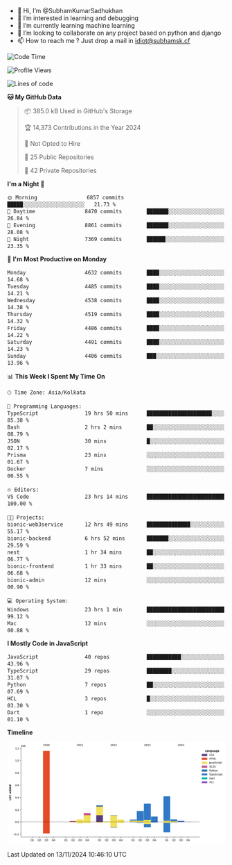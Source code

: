- 👋 Hi, I’m @SubhamKumarSadhukhan
- 👀 I’m interested in learning and debugging
- 🌱 I’m currently learning machine learning
- 💞️ I’m looking to collaborate on any project based on python and django
- 📫 How to reach me ?
      Just drop a mail in idiot@subhamsk.cf

<!---
SubhamKumarSadhukhan/SubhamKumarSadhukhan is a ✨ special ✨ repository because its `README.md` (this file) appears on your GitHub profile.
You can click the Preview link to take a look at your changes.
--->


<!--START_SECTION:waka-->
![Code Time](http://img.shields.io/badge/Code%20Time-2%2C621%20hrs%2045%20mins-blue)

![Profile Views](http://img.shields.io/badge/Profile%20Views-3-blue)

![Lines of code](https://img.shields.io/badge/From%20Hello%20World%20I%27ve%20Written-2.8%20million%20lines%20of%20code-blue)

**🐱 My GitHub Data** 

> 📦 385.0 kB Used in GitHub's Storage 
 > 
> 🏆 14,373 Contributions in the Year 2024
 > 
> 🚫 Not Opted to Hire
 > 
> 📜 25 Public Repositories 
 > 
> 🔑 42 Private Repositories 
 > 
**I'm a Night 🦉** 

```text
🌞 Morning                6857 commits        █████░░░░░░░░░░░░░░░░░░░░   21.73 % 
🌆 Daytime                8470 commits        ███████░░░░░░░░░░░░░░░░░░   26.84 % 
🌃 Evening                8861 commits        ███████░░░░░░░░░░░░░░░░░░   28.08 % 
🌙 Night                  7369 commits        ██████░░░░░░░░░░░░░░░░░░░   23.35 % 
```
📅 **I'm Most Productive on Monday** 

```text
Monday                   4632 commits        ████░░░░░░░░░░░░░░░░░░░░░   14.68 % 
Tuesday                  4485 commits        ████░░░░░░░░░░░░░░░░░░░░░   14.21 % 
Wednesday                4538 commits        ████░░░░░░░░░░░░░░░░░░░░░   14.38 % 
Thursday                 4519 commits        ████░░░░░░░░░░░░░░░░░░░░░   14.32 % 
Friday                   4486 commits        ████░░░░░░░░░░░░░░░░░░░░░   14.22 % 
Saturday                 4491 commits        ████░░░░░░░░░░░░░░░░░░░░░   14.23 % 
Sunday                   4406 commits        ███░░░░░░░░░░░░░░░░░░░░░░   13.96 % 
```


📊 **This Week I Spent My Time On** 

```text
🕑︎ Time Zone: Asia/Kolkata

💬 Programming Languages: 
TypeScript               19 hrs 50 mins      █████████████████████░░░░   85.38 % 
Bash                     2 hrs 2 mins        ██░░░░░░░░░░░░░░░░░░░░░░░   08.79 % 
JSON                     30 mins             █░░░░░░░░░░░░░░░░░░░░░░░░   02.17 % 
Prisma                   23 mins             ░░░░░░░░░░░░░░░░░░░░░░░░░   01.67 % 
Docker                   7 mins              ░░░░░░░░░░░░░░░░░░░░░░░░░   00.55 % 

🔥 Editors: 
VS Code                  23 hrs 14 mins      █████████████████████████   100.00 % 

🐱‍💻 Projects: 
bionic-web3service       12 hrs 49 mins      ██████████████░░░░░░░░░░░   55.17 % 
bionic-backend           6 hrs 52 mins       ███████░░░░░░░░░░░░░░░░░░   29.59 % 
nest                     1 hr 34 mins        ██░░░░░░░░░░░░░░░░░░░░░░░   06.77 % 
bionic-frontend          1 hr 33 mins        ██░░░░░░░░░░░░░░░░░░░░░░░   06.68 % 
bionic-admin             12 mins             ░░░░░░░░░░░░░░░░░░░░░░░░░   00.90 % 

💻 Operating System: 
Windows                  23 hrs 1 min        █████████████████████████   99.12 % 
Mac                      12 mins             ░░░░░░░░░░░░░░░░░░░░░░░░░   00.88 % 
```

**I Mostly Code in JavaScript** 

```text
JavaScript               40 repos            ███████████░░░░░░░░░░░░░░   43.96 % 
TypeScript               29 repos            ████████░░░░░░░░░░░░░░░░░   31.87 % 
Python                   7 repos             ██░░░░░░░░░░░░░░░░░░░░░░░   07.69 % 
HCL                      3 repos             █░░░░░░░░░░░░░░░░░░░░░░░░   03.30 % 
Dart                     1 repo              ░░░░░░░░░░░░░░░░░░░░░░░░░   01.10 % 
```



**Timeline**

![Lines of Code chart](https://raw.githubusercontent.com/SubhamKumarSadhukhan/SubhamKumarSadhukhan/main/assets/bar_graph.png)


 Last Updated on 13/11/2024 10:46:10 UTC
<!--END_SECTION:waka-->
